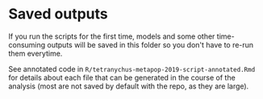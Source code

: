 # Saved outputs

If you run the scripts for the first time, models and some other time-consuming outputs will be saved in this folder so you don't have to re-run them everytime.

See annotated code in `R/tetranychus-metapop-2019-script-annotated.Rmd` for details about each file that can be generated in the course of the analysis (most are not saved by default with the repo, as they are large).
